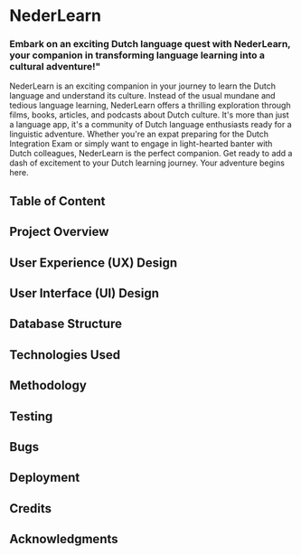 # NederLearn

### Embark on an exciting Dutch language quest with NederLearn, your companion in transforming language learning into a cultural adventure!"


NederLearn is an exciting companion in your journey to learn the Dutch language and understand its culture. Instead of the usual mundane and tedious language learning, NederLearn offers a thrilling exploration through films, books, articles, and podcasts about Dutch culture. It's more than just a language app, it's a community of Dutch language enthusiasts ready for a linguistic adventure. Whether you're an expat preparing for the Dutch Integration Exam or simply want to engage in light-hearted banter with Dutch colleagues, NederLearn is the perfect companion. Get ready to add a dash of excitement to your Dutch learning journey. Your adventure begins here.


## Table of Content

## Project Overview

## User Experience (UX) Design

## User Interface (UI) Design

## Database Structure

## Technologies Used

## Methodology

## Testing

## Bugs 

## Deployment

## Credits

## Acknowledgments